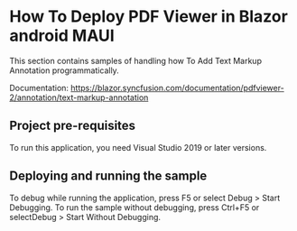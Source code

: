 # How To Deploy PDF Viewer in Blazor android MAUI

This section contains samples of handling how To Add Text Markup Annotation programmatically.

Documentation: https://blazor.syncfusion.com/documentation/pdfviewer-2/annotation/text-markup-annotation

## Project pre-requisites
To run this application, you need Visual Studio 2019 or later versions.

## Deploying and running the sample
To debug while running the application, press F5 or select Debug > Start Debugging. To run the sample without debugging, press Ctrl+F5 or selectDebug > Start Without Debugging.